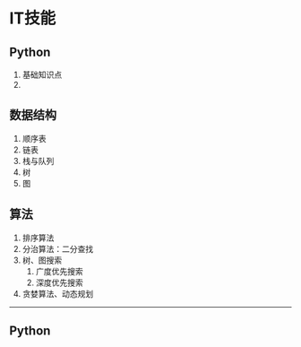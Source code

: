 # IT技能

## Python
1. 基础知识点
2. 


## 数据结构
1. 顺序表
2. 链表
3. 栈与队列
4. 树
5. 图

## 算法
1. 排序算法
2. 分治算法：二分查找
3. 树、图搜索
    1. 广度优先搜索
    2. 深度优先搜索
4. 贪婪算法、动态规划

---

## Python
### 
